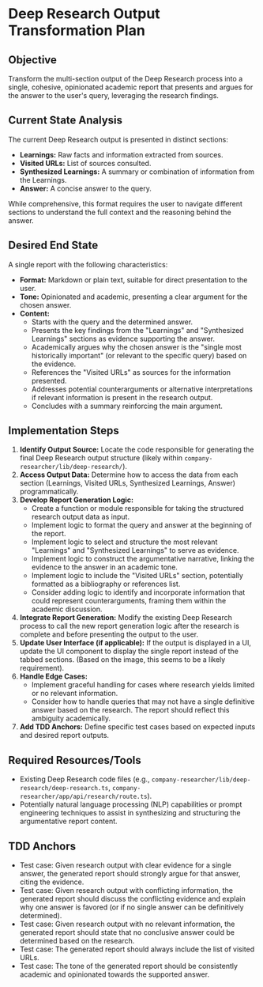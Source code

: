 # Deep Research Output Transformation Plan

## Objective
Transform the multi-section output of the Deep Research process into a single, cohesive, opinionated academic report that presents and argues for the answer to the user's query, leveraging the research findings.

## Current State Analysis
The current Deep Research output is presented in distinct sections:
-   **Learnings:** Raw facts and information extracted from sources.
-   **Visited URLs:** List of sources consulted.
-   **Synthesized Learnings:** A summary or combination of information from the Learnings.
-   **Answer:** A concise answer to the query.

While comprehensive, this format requires the user to navigate different sections to understand the full context and the reasoning behind the answer.

## Desired End State
A single report with the following characteristics:
-   **Format:** Markdown or plain text, suitable for direct presentation to the user.
-   **Tone:** Opinionated and academic, presenting a clear argument for the chosen answer.
-   **Content:**
    -   Starts with the query and the determined answer.
    -   Presents the key findings from the "Learnings" and "Synthesized Learnings" sections as evidence supporting the answer.
    -   Academically argues why the chosen answer is the "single most historically important" (or relevant to the specific query) based on the evidence.
    -   References the "Visited URLs" as sources for the information presented.
    -   Addresses potential counterarguments or alternative interpretations if relevant information is present in the research output.
    -   Concludes with a summary reinforcing the main argument.

## Implementation Steps

1.  **Identify Output Source:** Locate the code responsible for generating the final Deep Research output structure (likely within `company-researcher/lib/deep-research/`).
2.  **Access Output Data:** Determine how to access the data from each section (Learnings, Visited URLs, Synthesized Learnings, Answer) programmatically.
3.  **Develop Report Generation Logic:**
    *   Create a function or module responsible for taking the structured research output data as input.
    *   Implement logic to format the query and answer at the beginning of the report.
    *   Implement logic to select and structure the most relevant "Learnings" and "Synthesized Learnings" to serve as evidence.
    *   Implement logic to construct the argumentative narrative, linking the evidence to the answer in an academic tone.
    *   Implement logic to include the "Visited URLs" section, potentially formatted as a bibliography or references list.
    *   Consider adding logic to identify and incorporate information that could represent counterarguments, framing them within the academic discussion.
4.  **Integrate Report Generation:** Modify the existing Deep Research process to call the new report generation logic after the research is complete and before presenting the output to the user.
5.  **Update User Interface (if applicable):** If the output is displayed in a UI, update the UI component to display the single report instead of the tabbed sections. (Based on the image, this seems to be a likely requirement).
6.  **Handle Edge Cases:**
    *   Implement graceful handling for cases where research yields limited or no relevant information.
    *   Consider how to handle queries that may not have a single definitive answer based on the research. The report should reflect this ambiguity academically.
7.  **Add TDD Anchors:** Define specific test cases based on expected inputs and desired report outputs.

## Required Resources/Tools
-   Existing Deep Research code files (e.g., `company-researcher/lib/deep-research/deep-research.ts`, `company-researcher/app/api/research/route.ts`).
-   Potentially natural language processing (NLP) capabilities or prompt engineering techniques to assist in synthesizing and structuring the argumentative report content.

## TDD Anchors
-   Test case: Given research output with clear evidence for a single answer, the generated report should strongly argue for that answer, citing the evidence.
-   Test case: Given research output with conflicting information, the generated report should discuss the conflicting evidence and explain why one answer is favored (or if no single answer can be definitively determined).
-   Test case: Given research output with no relevant information, the generated report should state that no conclusive answer could be determined based on the research.
-   Test case: The generated report should always include the list of visited URLs.
-   Test case: The tone of the generated report should be consistently academic and opinionated towards the supported answer.